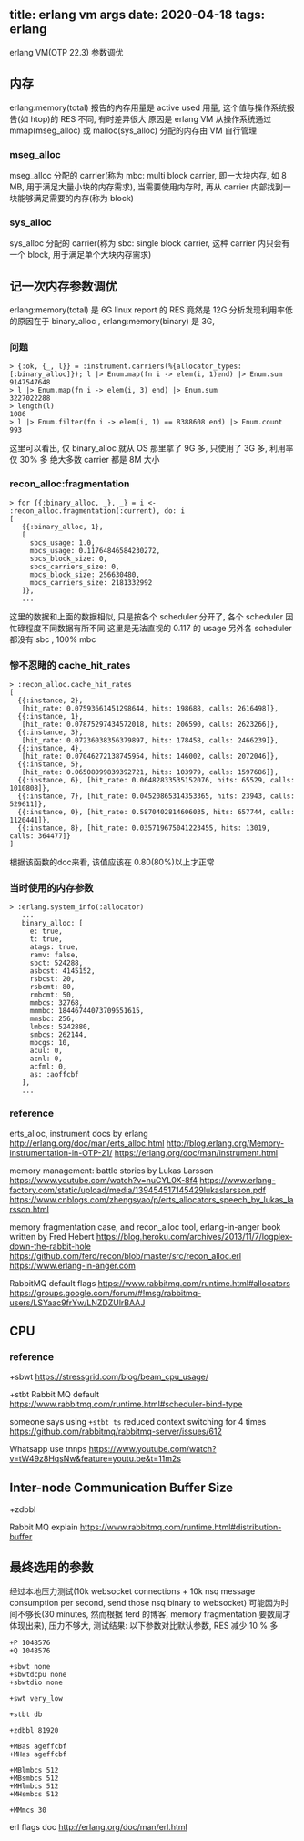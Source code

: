 title: erlang vm args
date: 2020-04-18
tags: erlang
---
erlang VM(OTP 22.3) 参数调优

<!--more-->
## 内存
erlang:memory(total) 报告的内存用量是 active used 用量,
这个值与操作系统报告(如 htop)的 RES 不同, 有时差异很大
原因是 erlang VM 从操作系统通过 mmap(mseg_alloc) 或 malloc(sys_alloc) 分配的内存由 VM 自行管理

### mseg_alloc
mseg_alloc 分配的 carrier(称为 mbc: multi block carrier, 即一大块内存, 如 8 MB, 用于满足大量小块的内存需求),
当需要使用内存时, 再从 carrier 内部找到一块能够满足需要的内存(称为 block)

### sys_alloc
sys_alloc 分配的 carrier(称为 sbc: single block carrier, 这种 carrier 内只会有一个 block, 用于满足单个大块内存需求)

## 记一次内存参数调优
erlang:memory(total) 是 6G
linux report 的 RES 竟然是 12G
分析发现利用率低的原因在于 binary_alloc , erlang:memory(binary) 是 3G,

### 问题
```
> {:ok, {_, l}} = :instrument.carriers(%{allocator_types: [:binary_alloc]}); l |> Enum.map(fn i -> elem(i, 1)end) |> Enum.sum
9147547648
> l |> Enum.map(fn i -> elem(i, 3) end) |> Enum.sum
3227022288
> length(l)
1086
> l |> Enum.filter(fn i -> elem(i, 1) == 8388608 end) |> Enum.count
993
```
这里可以看出, 仅 binary_alloc 就从 OS 那里拿了 9G 多, 只使用了 3G 多, 利用率仅 30% 多
绝大多数 carrier 都是 8M 大小

### recon_alloc:fragmentation
```
> for {{:binary_alloc, _}, _} = i <- :recon_alloc.fragmentation(:current), do: i
[
   {{:binary_alloc, 1},
   [
     sbcs_usage: 1.0,
     mbcs_usage: 0.11764846584230272,
     sbcs_block_size: 0,
     sbcs_carriers_size: 0,
     mbcs_block_size: 256630480,
     mbcs_carriers_size: 2181332992
   ]},
   ...
```
这里的数据和上面的数据相似, 只是按各个 scheduler 分开了, 各个 scheduler 因忙碌程度不同数据有所不同
这里是无法直视的 0.117 的 usage
另外各 scheduler 都没有 sbc , 100% mbc

### 惨不忍睹的 cache_hit_rates
```
> :recon_alloc.cache_hit_rates
[
  {{:instance, 2},
   [hit_rate: 0.07593661451298644, hits: 198688, calls: 2616498]},
  {{:instance, 1},
   [hit_rate: 0.07875297434572018, hits: 206590, calls: 2623266]},
  {{:instance, 3},
   [hit_rate: 0.07236038356379897, hits: 178458, calls: 2466239]},
  {{:instance, 4},
   [hit_rate: 0.07046272138745954, hits: 146002, calls: 2072046]},
  {{:instance, 5},
   [hit_rate: 0.06508099839392721, hits: 103979, calls: 1597686]},
  {{:instance, 6}, [hit_rate: 0.06482833535152076, hits: 65529, calls: 1010808]},
  {{:instance, 7}, [hit_rate: 0.04520865314353365, hits: 23943, calls: 529611]},
  {{:instance, 0}, [hit_rate: 0.5870402814606035, hits: 657744, calls: 1120441]},
  {{:instance, 8}, [hit_rate: 0.035719675041223455, hits: 13019, calls: 364477]}
]
```
根据该函数的doc来看, 该值应该在 0.80(80%)以上才正常

### 当时使用的内存参数
```
> :erlang.system_info(:allocator)
   ...
   binary_alloc: [
     e: true,
     t: true,
     atags: true,
     ramv: false,
     sbct: 524288,
     asbcst: 4145152,
     rsbcst: 20,
     rsbcmt: 80,
     rmbcmt: 50,
     mmbcs: 32768,
     mmmbc: 18446744073709551615,
     mmsbc: 256,
     lmbcs: 5242880,
     smbcs: 262144,
     mbcgs: 10,
     acul: 0,
     acnl: 0,
     acfml: 0,
     as: :aoffcbf
   ],
   ...
```

### reference
erts_alloc, instrument docs by erlang
http://erlang.org/doc/man/erts_alloc.html
http://blog.erlang.org/Memory-instrumentation-in-OTP-21/
https://erlang.org/doc/man/instrument.html

memory management: battle stories by Lukas Larsson
https://www.youtube.com/watch?v=nuCYL0X-8f4
https://www.erlang-factory.com/static/upload/media/139454517145429lukaslarsson.pdf
https://www.cnblogs.com/zhengsyao/p/erts_allocators_speech_by_lukas_larsson.html

memory fragmentation case, and recon_alloc tool, erlang-in-anger book written by Fred Hebert
https://blog.heroku.com/archives/2013/11/7/logplex-down-the-rabbit-hole
https://github.com/ferd/recon/blob/master/src/recon_alloc.erl
https://www.erlang-in-anger.com

RabbitMQ default flags
https://www.rabbitmq.com/runtime.html#allocators
https://groups.google.com/forum/#!msg/rabbitmq-users/LSYaac9frYw/LNZDZUlrBAAJ

## CPU
### reference
+sbwt
https://stressgrid.com/blog/beam_cpu_usage/

+stbt Rabbit MQ default
https://www.rabbitmq.com/runtime.html#scheduler-bind-type

someone says using `+stbt ts` reduced context switching for 4 times
https://github.com/rabbitmq/rabbitmq-server/issues/612

Whatsapp use tnnps
https://www.youtube.com/watch?v=tW49z8HqsNw&feature=youtu.be&t=11m2s

## Inter-node Communication Buffer Size
+zdbbl

Rabbit MQ explain
https://www.rabbitmq.com/runtime.html#distribution-buffer

## 最终选用的参数

经过本地压力测试(10k websocket connections + 10k nsq message consumption per second, send those nsq binary to websocket)
可能因为时间不够长(30 minutes, 然而根据 ferd 的博客, memory fragmentation 要数周才体现出来), 压力不够大,
测试结果: 以下参数对比默认参数, RES 减少 10 % 多

```
+P 1048576
+Q 1048576

+sbwt none
+sbwtdcpu none
+sbwtdio none

+swt very_low

+stbt db

+zdbbl 81920

+MBas ageffcbf
+MHas ageffcbf

+MBlmbcs 512
+MBsmbcs 512
+MHlmbcs 512
+MHsmbcs 512

+MMmcs 30
```

erl flags doc
http://erlang.org/doc/man/erl.html

